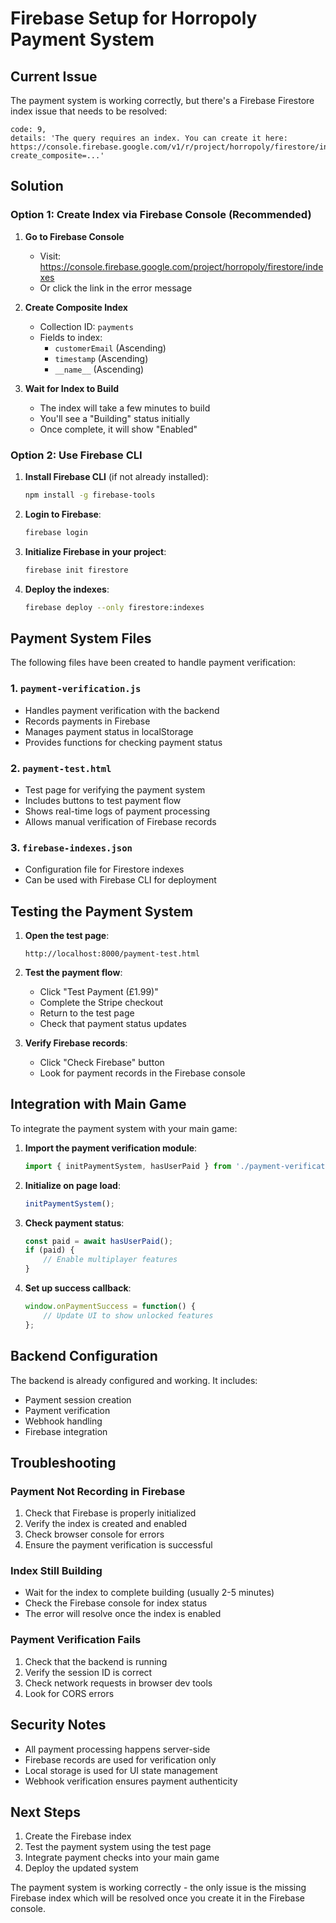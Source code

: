 # Firebase Setup for Horropoly Payment System

## Current Issue

The payment system is working correctly, but there's a Firebase Firestore index issue that needs to be resolved:

```
code: 9,
details: 'The query requires an index. You can create it here: https://console.firebase.google.com/v1/r/project/horropoly/firestore/indexes?create_composite=...'
```

## Solution

### Option 1: Create Index via Firebase Console (Recommended)

1. **Go to Firebase Console**
   - Visit: https://console.firebase.google.com/project/horropoly/firestore/indexes
   - Or click the link in the error message

2. **Create Composite Index**
   - Collection ID: `payments`
   - Fields to index:
     - `customerEmail` (Ascending)
     - `timestamp` (Ascending)
     - `__name__` (Ascending)

3. **Wait for Index to Build**
   - The index will take a few minutes to build
   - You'll see a "Building" status initially
   - Once complete, it will show "Enabled"

### Option 2: Use Firebase CLI

1. **Install Firebase CLI** (if not already installed):
   ```bash
   npm install -g firebase-tools
   ```

2. **Login to Firebase**:
   ```bash
   firebase login
   ```

3. **Initialize Firebase in your project**:
   ```bash
   firebase init firestore
   ```

4. **Deploy the indexes**:
   ```bash
   firebase deploy --only firestore:indexes
   ```

## Payment System Files

The following files have been created to handle payment verification:

### 1. `payment-verification.js`
- Handles payment verification with the backend
- Records payments in Firebase
- Manages payment status in localStorage
- Provides functions for checking payment status

### 2. `payment-test.html`
- Test page for verifying the payment system
- Includes buttons to test payment flow
- Shows real-time logs of payment processing
- Allows manual verification of Firebase records

### 3. `firebase-indexes.json`
- Configuration file for Firestore indexes
- Can be used with Firebase CLI for deployment

## Testing the Payment System

1. **Open the test page**:
   ```
   http://localhost:8000/payment-test.html
   ```

2. **Test the payment flow**:
   - Click "Test Payment (£1.99)"
   - Complete the Stripe checkout
   - Return to the test page
   - Check that payment status updates

3. **Verify Firebase records**:
   - Click "Check Firebase" button
   - Look for payment records in the Firebase console

## Integration with Main Game

To integrate the payment system with your main game:

1. **Import the payment verification module**:
   ```javascript
   import { initPaymentSystem, hasUserPaid } from './payment-verification.js';
   ```

2. **Initialize on page load**:
   ```javascript
   initPaymentSystem();
   ```

3. **Check payment status**:
   ```javascript
   const paid = await hasUserPaid();
   if (paid) {
       // Enable multiplayer features
   }
   ```

4. **Set up success callback**:
   ```javascript
   window.onPaymentSuccess = function() {
       // Update UI to show unlocked features
   };
   ```

## Backend Configuration

The backend is already configured and working. It includes:

- Payment session creation
- Payment verification
- Webhook handling
- Firebase integration

## Troubleshooting

### Payment Not Recording in Firebase
1. Check that Firebase is properly initialized
2. Verify the index is created and enabled
3. Check browser console for errors
4. Ensure the payment verification is successful

### Index Still Building
- Wait for the index to complete building (usually 2-5 minutes)
- Check the Firebase console for index status
- The error will resolve once the index is enabled

### Payment Verification Fails
1. Check that the backend is running
2. Verify the session ID is correct
3. Check network requests in browser dev tools
4. Look for CORS errors

## Security Notes

- All payment processing happens server-side
- Firebase records are used for verification only
- Local storage is used for UI state management
- Webhook verification ensures payment authenticity

## Next Steps

1. Create the Firebase index
2. Test the payment system using the test page
3. Integrate payment checks into your main game
4. Deploy the updated system

The payment system is working correctly - the only issue is the missing Firebase index which will be resolved once you create it in the Firebase console. 